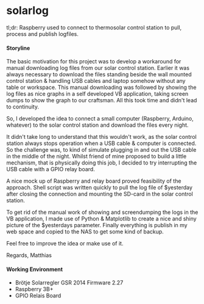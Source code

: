 # solarlog
tl;dr: Raspberry used to connect to thermosolar control station to pull, process and publish logfiles.

#### Storyline

The basic motivation for this project was to develop a workaround for manual downloading log files from our solar control station. Earlier it was always necessary to download the files standing beside the wall mounted control station & handling USB cables and laptop somehow without any table or workspace. This manual downloading was followed by showing the log files as nice graphs in a self developed VB application, taking screen dumps to show the graph to our craftsman.
All this took time and didn't lead to continuity.

So, I developed the idea to connect a small computer (Raspberry, Arduino, whatever) to the solar control station and download the files every night.

It didn't take long to understand that this wouldn't work, as the solar control station always stops operation when a USB cable & computer is connected. So the challenge was, to kind of simulate plugging in and out the USB cable in the middle of the night.  Whilst friend of mine proposed to build a little mechanism, that is physically doing this job, I decided to try interrupting the USB cable with a GPIO relay board. 

A nice mock up of Raspberry and relay board proved feasibility of the approach. Shell script was written quickly to pull the log file of $yesterday after closing the connection and mounting the SD-card in the solar control station.

To get rid of the manual work of showing and screendumping the logs in the VB application, I made use of Python & Matplotlib to create a nice and shiny picture of the $yesterdays parameter. Finally everything is publish in my web space and copied to the NAS to get some kind of backup.

Feel free to improve the idea or make use of it.

Regards,
Matthias

#### Working Environment
- Brötje Solarregler GSR 2014 Firmware 2.27
- Raspberry 3B+
- GPIO Relais Board

